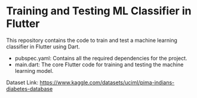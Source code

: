 # Training and Testing ML Classifier in Flutter

This repository contains the code to train and test a machine learning classifier in Flutter using Dart.
- pubspec.yaml: Contains all the required dependencies for the project.
- main.dart: The core Flutter code for training and testing the machine learning model.

Dataset Link: https://www.kaggle.com/datasets/uciml/pima-indians-diabetes-database
